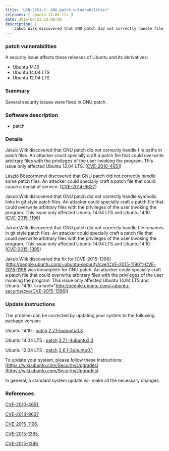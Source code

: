 ```yaml
---
title: "USN-2651-1: GNU patch vulnerabilities"
releases: [ ubuntu-12.04-lts ]
date: 2015-06-22 12:00:00
description: |
    Jakub Wilk discovered that GNU patch did not correctly handle file paths in patch files. An attacker could specially craft a patch file that could overwrite arbitrary files with the privileges of the user invoking the program. This issue only affected Ubuntu 12.04 LTS. ([CVE-2010-4651](http://people.ubuntu.com/~ubuntu-security/cve/CVE-2010-4651))
--- 
```

 
### patch vulnerabilities

A security issue affects these releases of Ubuntu and its derivatives:

* Ubuntu 14.10
* Ubuntu 14.04 LTS
* Ubuntu 12.04 LTS

### Summary

Several security issues were fixed in GNU patch. 

### Software description

* patch 

### Details

Jakub Wilk discovered that GNU patch did not correctly handle file paths in patch files. An attacker could specially craft a patch file that could overwrite arbitrary files with the privileges of the user invoking the program. This issue only affected Ubuntu 12.04 LTS. ([CVE-2010-4651](http://people.ubuntu.com/~ubuntu-security/cve/CVE-2010-4651))

László Böszörményi discovered that GNU patch did not correctly handle some patch files. An attacker could specially craft a patch file that could cause a denial of service. ([CVE-2014-9637](http://people.ubuntu.com/~ubuntu-security/cve/CVE-2014-9637))

Jakub Wilk discovered that GNU patch did not correctly handle symbolic links in git style patch files. An attacker could specially craft a patch file that could overwrite arbitrary files with the privileges of the user invoking the program. This issue only affected Ubuntu 14.04 LTS and Ubuntu 14.10. ([CVE-2015-1196](http://people.ubuntu.com/~ubuntu-security/cve/CVE-2015-1196))

Jakub Wilk discovered that GNU patch did not correctly handle file renames in git style patch files. An attacker could specially craft a patch file that could overwrite arbitrary files with the privileges of the user invoking the program. This issue only affected Ubuntu 14.04 LTS and Ubuntu 14.10. ([CVE-2015-1395](http://people.ubuntu.com/~ubuntu-security/cve/CVE-2015-1395))

Jakub Wilk discovered the fix for [CVE-2015-1396](http://people.ubuntu.com/~ubuntu-security/cve/CVE-2015-1196">CVE-2015-1196</a> was incomplete for GNU patch. An attacker could specially craft a patch file that could overwrite arbitrary files with the privileges of the user invoking the program. This issue only affected Ubuntu 14.04 LTS and Ubuntu 14.10. (<a href="http://people.ubuntu.com/~ubuntu-security/cve/CVE-2015-1396)) 

### Update instructions

The problem can be corrected by updating your system to the following package version:

Ubuntu 14.10
 : [patch](https://launchpad.net/ubuntu/+source/patch) <span> [2.7.1-5ubuntu0.3](https://launchpad.net/ubuntu/+source/patch/2.7.1-5ubuntu0.3) </span> 

Ubuntu 14.04 LTS
 : [patch](https://launchpad.net/ubuntu/+source/patch) <span> [2.7.1-4ubuntu2.3](https://launchpad.net/ubuntu/+source/patch/2.7.1-4ubuntu2.3) </span> 

Ubuntu 12.04 LTS
 : [patch](https://launchpad.net/ubuntu/+source/patch) <span> [2.6.1-3ubuntu0.1](https://launchpad.net/ubuntu/+source/patch/2.6.1-3ubuntu0.1) </span> 

To update your system, please follow these instructions: [https://wiki.ubuntu.com/Security/Upgrades](https://wiki.ubuntu.com/Security/Upgrades).

In general, a standard system update will make all the necessary changes. 

### References

 [CVE-2010-4651](http://people.ubuntu.com/~ubuntu-security/cve/CVE-2010-4651), 

 [CVE-2014-9637](http://people.ubuntu.com/~ubuntu-security/cve/CVE-2014-9637), 

 [CVE-2015-1196](http://people.ubuntu.com/~ubuntu-security/cve/CVE-2015-1196), 

 [CVE-2015-1395](http://people.ubuntu.com/~ubuntu-security/cve/CVE-2015-1395), 

 [CVE-2015-1396](http://people.ubuntu.com/~ubuntu-security/cve/CVE-2015-1396)
 
